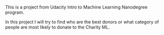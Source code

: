 This is a project from Udacity Intro to Machine Learning Nanodegree program.

In this project I will try to find who are the best donors or what category of people are most likely to donate to the Charity ML.
